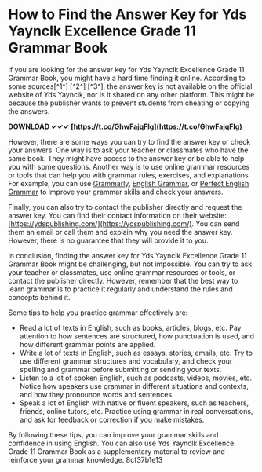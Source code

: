 # How to Find the Answer Key for Yds Yaynclk Excellence Grade 11 Grammar Book
 
If you are looking for the answer key for Yds Yaynclk Excellence Grade 11 Grammar Book, you might have a hard time finding it online. According to some sources[^1^] [^2^] [^3^], the answer key is not available on the official website of Yds Yaynclk, nor is it shared on any other platform. This might be because the publisher wants to prevent students from cheating or copying the answers.
 
**DOWNLOAD ✓✓✓ [https://t.co/GhwFajqFlg](https://t.co/GhwFajqFlg)**


 
However, there are some ways you can try to find the answer key or check your answers. One way is to ask your teacher or classmates who have the same book. They might have access to the answer key or be able to help you with some questions. Another way is to use online grammar resources or tools that can help you with grammar rules, exercises, and explanations. For example, you can use [Grammarly](https://www.grammarly.com/), [English Grammar](https://www.englishgrammar.org/), or [Perfect English Grammar](https://www.perfect-english-grammar.com/) to improve your grammar skills and check your answers.
 
Finally, you can also try to contact the publisher directly and request the answer key. You can find their contact information on their website: [https://ydspublishing.com/](https://ydspublishing.com/). You can send them an email or call them and explain why you need the answer key. However, there is no guarantee that they will provide it to you.
 
In conclusion, finding the answer key for Yds Yaynclk Excellence Grade 11 Grammar Book might be challenging, but not impossible. You can try to ask your teacher or classmates, use online grammar resources or tools, or contact the publisher directly. However, remember that the best way to learn grammar is to practice it regularly and understand the rules and concepts behind it.
  
Some tips to help you practice grammar effectively are:
 
- Read a lot of texts in English, such as books, articles, blogs, etc. Pay attention to how sentences are structured, how punctuation is used, and how different grammar points are applied.
- Write a lot of texts in English, such as essays, stories, emails, etc. Try to use different grammar structures and vocabulary, and check your spelling and grammar before submitting or sending your texts.
- Listen to a lot of spoken English, such as podcasts, videos, movies, etc. Notice how speakers use grammar in different situations and contexts, and how they pronounce words and sentences.
- Speak a lot of English with native or fluent speakers, such as teachers, friends, online tutors, etc. Practice using grammar in real conversations, and ask for feedback or correction if you make mistakes.

By following these tips, you can improve your grammar skills and confidence in using English. You can also use Yds Yaynclk Excellence Grade 11 Grammar Book as a supplementary material to review and reinforce your grammar knowledge.
 8cf37b1e13
 
